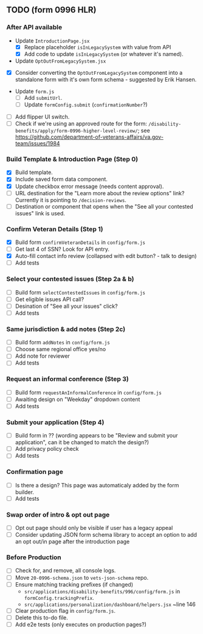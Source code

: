 ## TODO (form 0996 HLR)

### After API available

- Update `IntroductionPage.jsx`
  - [x] Replace placeholder `isInLegacySystem` with value from API
  - [x] Add code to update `isInLegacySystem` (or whatever it's named).
-  Update `OptOutFromLegacySystem.jsx`
  - [x] Consider converting the `OptOutFromLegacySystem` component into a
        standalone form with it's own form schema - suggested by Erik Hansen.
- Update `form.js`
  - [ ] Add `submitUrl`.
  - [ ] Update `formConfig.submit` (`confirmationNumber`?)
- [ ] Add flipper UI switch.
- [ ] Check if we're using an approved route for the form:
  `/disability-benefits/apply/form-0996-higher-level-review/`; see
  https://github.com/department-of-veterans-affairs/va.gov-team/issues/1984

### Build Template & Introduction Page (Step 0)

- [x] Build template.
- [x] Include saved form data component.
- [x] Update checkbox error message (needs content approval).
- [ ] URL destination for the "Learn more about the review options" link?
      Currently it is pointing to `/decision-reviews`.
- [ ] Destination or component that opens when the "See all your contested
      issues" link is used.

### Confirm Veteran Details (Step 1)

- [x] Build form `confirmVeteranDetails` in `config/form.js`
- [ ] Get last 4 of SSN? Look for API entry.
- [x] Auto-fill contact info review (collapsed with edit button? - talk to design)
- [ ] Add tests

### Select your contested issues (Step 2a & b)

- [ ] Build form `selectContestedIssues` in `config/form.js`
- [ ] Get eligible issues API call?
- [ ] Desination of "See all your issues" click?
- [ ] Add tests

### Same jurisdiction & add notes (Step 2c)

- [ ] Build form `addNotes` in `config/form.js`
- [ ] Choose same regional office yes/no
- [ ] Add note for reviewer
- [ ] Add tests

### Request an informal conference (Step 3)

- [ ] Build form `requestAnInformalConference` in `config/form.js`
- [ ] Awaiting design on "Weekday" dropdown content
- [ ] Add tests

### Submit your application (Step 4)

- [ ] Build form in ?? (wording appears to be "Review and submit your
      application", can it be changed to match the design?)
- [ ] Add privacy policy check
- [ ] Add tests

### Confirmation page

- [ ] Is there a design? This page was automaticaly added by the form builder.
- [ ] Add tests

### Swap order of intro & opt out page

- [ ] Opt out page should only be visible if user has a legacy appeal
- [ ] Consider updating JSON form schema library to accept an option to add an
      opt out/in page after the introduction page

### Before Production
- [ ] Check for, and remove, all console logs.
- [ ] Move `20-0996-schema.json` to `vets-json-schema` repo.
- [ ] Ensure matching tracking prefixes (if changed)
  - `src/applications/disability-benefits/996/config/form.js` in `formConfig.trackingPrefix`.
  - `src/applications/personalization/dashboard/helpers.jsx` ~line 146
- [ ] Clear production flag in `config/form.js`.
- [ ] Delete this to-do file.
- [ ] Add e2e tests (only executes on production pages?)
